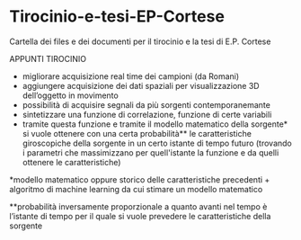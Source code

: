 # Tirocinio-e-tesi-EP-Cortese
Cartella dei files e dei documenti per il tirocinio e la tesi di E.P. Cortese

APPUNTI TIROCINIO 
- migliorare acquisizione real time dei campioni (da Romani) 
- aggiungere acquisizione dei dati spaziali per visualizzazione 3D dell’oggetto in movimento 
- possibilità di acquisire segnali da più sorgenti contemporanemante 
- sintetizzare una funzione di correlazione, funzione di certe variabili 
- tramite questa funzione e tramite il modello matematico della sorgente* si vuole ottenere con una certa probabilità** le caratteristiche giroscopiche della sorgente in un certo istante di tempo futuro (trovando i parametri che massimizzano per quell'istante la funzione e da quelli ottenere le caratteristiche)

*modello matematico oppure storico delle caratteristiche precedenti + algoritmo di machine learning da cui stimare un modello matematico 

**probabilità inversamente proporzionale a quanto avanti nel tempo è l’istante di tempo per il quale si vuole prevedere le caratteristiche della sorgente 
